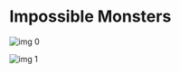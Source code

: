 # Impossible Monsters

![img 0](https://i.imgur.com/2EiZxQ8.jpg)

![img 1](https://i.imgur.com/DWF3pSW.png)

